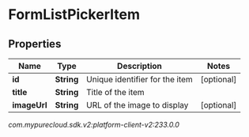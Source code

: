 # FormListPickerItem


## Properties

| Name | Type | Description | Notes |
| ------------ | ------------- | ------------- | ------------- |
| **id** | **String** | Unique identifier for the item |  [optional] |
| **title** | **String** | Title of the item |  |
| **imageUrl** | **String** | URL of the image to display |  [optional] |




_com.mypurecloud.sdk.v2:platform-client-v2:233.0.0_
